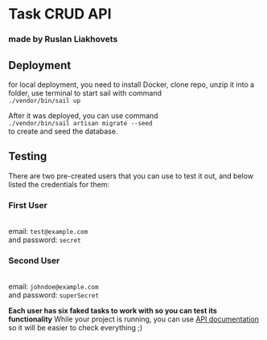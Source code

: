 # Task CRUD API #

### made by Ruslan Liakhovets ###

## Deployment ##

for local deployment, you need to install Docker,
clone repo, unzip it into a folder, use terminal to start sail with command
<br>`./vendor/bin/sail up`

After it was deployed, you can use command <br>
`./vendor/bin/sail artisan migrate --seed`<br>
to create and seed the database.

## Testing ## 

There are two pre-created users that you can use to test it out,
and below listed the credentials for them:

### First User ###

<br>email: `test@example.com`
<br>and password: `secret`

### Second User ###

<br>email: `johndoe@example.com`
<br>and password: `superSecret`

<b>Each user has six faked tasks to work with so you can test its functionality</b>
While your project is running, you can use [API documentation](http://localhost/docs)
so it will be easier to check everything ;)
